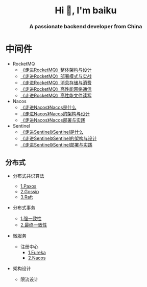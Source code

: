 
<h1 align="center">Hi 👋, I'm baiku</h1>
<h3 align="center">A passionate backend developer from China</h3>


# 中间件

- RocketMQ
  - [《走进RocketMQ》整体架构与设计](https://github.com/baikuarch/blog/issues/1)
  - [《走进RocketMQ》部署模式与实战](https://github.com/baikuarch/blog/issues/2)
  - [《走进RocketMQ》消息存储与消费](https://github.com/baikuarch/blog/issues/3)
  - [《走进RocketMQ》高性能网络通信](https://github.com/baikuarch/blog/issues/4)
  - [《走进RocketMQ》高性能文件读写](https://github.com/baikuarch/blog/issues/5)
- Nacos
  - [《走进Nacos》Nacos是什么]()
  - [《走进Nacos》Nacos的架构与设计]()
  - [《走进Nacos》Nacos部署与实践]()
- Sentinel
  - [《走进Sentinel》Sentinel是什么]()
  - [《走进Sentinel》Sentinel的架构与设计]()
  - [《走进Sentinel》Sentinel部署与实践]()
  

## 分布式
  - 分布式共识算法
    - [1.Paxos]()
    - [2.Gossip]()
    - [3.Raft]()
  - 分布式事务
    - [1.强一致性]()
    - [2.最终一致性]()
  
- 微服务
  - 注册中心
    - [1.Eureka]()
    - [2.Nacos]()
- 架构设计
  - 限流设计
